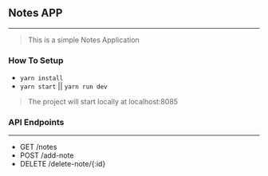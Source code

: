 ## Notes APP

---

> This is a simple Notes Application

### How To Setup

- `yarn install`
- `yarn start` || `yarn run dev`

> The project will start locally at localhost:8085

### API Endpoints

---

- GET /notes
- POST /add-note
- DELETE /delete-note/{:id}
